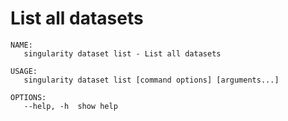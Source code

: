 # List all datasets

```
NAME:
   singularity dataset list - List all datasets

USAGE:
   singularity dataset list [command options] [arguments...]

OPTIONS:
   --help, -h  show help
```
